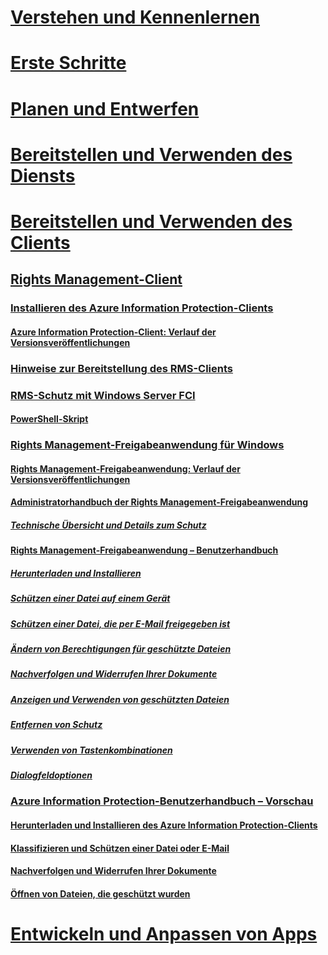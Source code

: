 # [Verstehen und Kennenlernen](/information-protection/understand-explore/what-is-information-protection)
# [Erste Schritte](/information-protection/get-started/requirements-azure-rms)
# [Planen und Entwerfen](/information-protection/plan-design/deployment-roadmap)
# [Bereitstellen und Verwenden des Diensts](/information-protection/deploy-use/activate-service)
# [Bereitstellen und Verwenden des Clients](use-client.md)
## [Rights Management-Client](use-client.md)
### [Installieren des Azure Information Protection-Clients](info-protect-client.md)
#### [Azure Information Protection-Client: Verlauf der Versionsveröffentlichungen](client-version-release-history.md)
### [Hinweise zur Bereitstellung des RMS-Clients](client-deployment-notes.md)
### [RMS-Schutz mit Windows Server FCI](configure-fci.md)
#### [PowerShell-Skript](fci-script.md)
### [Rights Management-Freigabeanwendung für Windows](sharing-app-windows.md)
#### [Rights Management-Freigabeanwendung: Verlauf der Versionsveröffentlichungen](sharing-app-version-release-history.md)
#### [Administratorhandbuch der Rights Management-Freigabeanwendung](sharing-app-admin-guide.md)
##### [Technische Übersicht und Details zum Schutz](sharing-app-admin-guide-technical.md)
#### [Rights Management-Freigabeanwendung – Benutzerhandbuch](sharing-app-user-guide.md)
##### [Herunterladen und Installieren](install-sharing-app.md)
##### [Schützen einer Datei auf einem Gerät](sharing-app-protect-in-place.md)
##### [Schützen einer Datei, die per E-Mail freigegeben ist](sharing-app-protect-by-email.md)
##### [Ändern von Berechtigungen für geschützte Dateien](sharing-app-reprotect-files.md)
##### [Nachverfolgen und Widerrufen Ihrer Dokumente](sharing-app-track-revoke.md)
##### [Anzeigen und Verwenden von geschützten Dateien](sharing-app-view-use-files.md)
##### [Entfernen von Schutz](sharing-app-remove-protection.md)
##### [Verwenden von Tastenkombinationen](sharing-app-keyboard-shortcuts.md)
##### [Dialogfeldoptionen](sharing-app-dialog-box.md)
### [Azure Information Protection-Benutzerhandbuch – Vorschau](client-user-guide.md)
#### [Herunterladen und Installieren des Azure Information Protection-Clients](install-client-app.md)
#### [Klassifizieren und Schützen einer Datei oder E-Mail](client-classify-protect.md)
#### [Nachverfolgen und Widerrufen Ihrer Dokumente](client-track-revoke.md)
#### [Öffnen von Dateien, die geschützt wurden](client-view-use-files.md)
# [Entwickeln und Anpassen von Apps](/information-protection/develop/developers-guide)


<!--HONumber=Jan17_HO2-->


